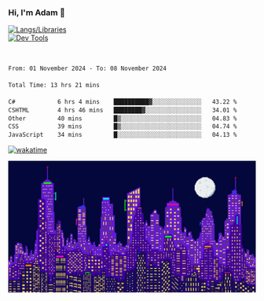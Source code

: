 ### Hi, I'm Adam 👋

[![Langs/Libraries](https://skillicons.dev/icons?i=cs,dotnet,js,css,html,sass,ts,jquery,bootstrap)](https://skillicons.dev)
<br/>
[![Dev Tools](https://skillicons.dev/icons?i=git,github,githubactions,visualstudio)](https://skillicons.dev)

<br/>

<!--START_SECTION:waka-->

```txt
From: 01 November 2024 - To: 08 November 2024

Total Time: 13 hrs 21 mins

C#            6 hrs 4 mins    ██████████▓░░░░░░░░░░░░░░   43.22 %
CSHTML        4 hrs 46 mins   ████████▓░░░░░░░░░░░░░░░░   34.01 %
Other         40 mins         █▒░░░░░░░░░░░░░░░░░░░░░░░   04.83 %
CSS           39 mins         █▒░░░░░░░░░░░░░░░░░░░░░░░   04.74 %
JavaScript    34 mins         █░░░░░░░░░░░░░░░░░░░░░░░░   04.13 %
```

<!--END_SECTION:waka-->

[![wakatime](https://wakatime.com/badge/user/2234bda2-efd3-47c5-8724-79108edfe9aa.svg)](https://wakatime.com/@2234bda2-efd3-47c5-8724-79108edfe9aa)

![Pixelated city at night](./media/city.gif)
